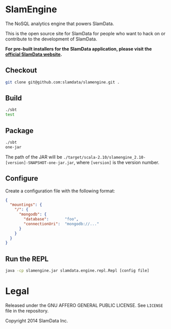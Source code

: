 # SlamEngine

The NoSQL analytics engine that powers SlamData.

This is the open source site for SlamData for people who want to hack on or contribute to the development of SlamData.

**For pre-built installers for the SlamData application, please visit the [official SlamData website](http://slamdata.com).**

## Checkout

```bash
git clone git@github.com:slamdata/slamengine.git .
```

## Build

```bash
./sbt
test
```

## Package

```bash
./sbt
one-jar
```

The path of the JAR will be `./target/scala-2.10/slamengine_2.10-[version]-SNAPSHOT-one-jar.jar`, where `[version]` is the version number.

## Configure

Create a configuration file with the following format:

```json
{
  "mountings": {
    "/": {
      "mongodb": {
        "database":       "foo",
        "connectionUri":  "mongodb://..."
      }
    }
  }
}
```

## Run the REPL

```bash
java -cp slamengine.jar slamdata.engine.repl.Repl [config file]
```

# Legal

Released under the GNU AFFERO GENERAL PUBLIC LICENSE. See `LICENSE` file in the repository.

Copyright 2014 SlamData Inc.

